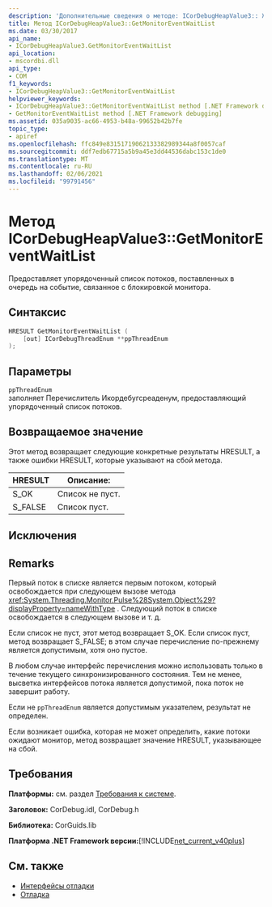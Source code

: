 ```yaml
---
description: 'Дополнительные сведения о методе: ICorDebugHeapValue3:: Жетмониторевентваитлист'
title: Метод ICorDebugHeapValue3::GetMonitorEventWaitList
ms.date: 03/30/2017
api_name:
- ICorDebugHeapValue3.GetMonitorEventWaitList
api_location:
- mscordbi.dll
api_type:
- COM
f1_keywords:
- ICorDebugHeapValue3::GetMonitorEventWaitList
helpviewer_keywords:
- ICorDebugHeapValue3::GetMonitorEventWaitList method [.NET Framework debugging]
- GetMonitorEventWaitList method [.NET Framework debugging]
ms.assetid: 035a9035-ac66-4953-b48a-99652b42b7fe
topic_type:
- apiref
ms.openlocfilehash: ffc849e83151719062133382989344a8f0057caf
ms.sourcegitcommit: ddf7edb67715a5b9a45e3dd44536dabc153c1de0
ms.translationtype: MT
ms.contentlocale: ru-RU
ms.lasthandoff: 02/06/2021
ms.locfileid: "99791456"
---
```

# <a name="icordebugheapvalue3getmonitoreventwaitlist-method"></a>Метод ICorDebugHeapValue3::GetMonitorEventWaitList

Предоставляет упорядоченный список потоков, поставленных в очередь на событие, связанное с блокировкой монитора.  
  
## <a name="syntax"></a>Синтаксис  
  
```cpp  
HRESULT GetMonitorEventWaitList (  
    [out] ICorDebugThreadEnum **ppThreadEnum  
);  
```  
  
## <a name="parameters"></a>Параметры  

 `ppThreadEnum`  
 заполняет Перечислитель Икордебугсреаденум, предоставляющий упорядоченный список потоков.  
  
## <a name="return-value"></a>Возвращаемое значение  

 Этот метод возвращает следующие конкретные результаты HRESULT, а также ошибки HRESULT, которые указывают на сбой метода.  
  
|HRESULT|Описание:|  
|-------------|-----------------|  
|S_OK|Список не пуст.|  
|S_FALSE|Список пуст.|  
  
## <a name="exceptions"></a>Исключения  
  
## <a name="remarks"></a>Remarks  

 Первый поток в списке является первым потоком, который освобождается при следующем вызове метода <xref:System.Threading.Monitor.Pulse%28System.Object%29?displayProperty=nameWithType> . Следующий поток в списке освобождается в следующем вызове и т. д.  
  
 Если список не пуст, этот метод возвращает S_OK. Если список пуст, метод возвращает S_FALSE; в этом случае перечисление по-прежнему является допустимым, хотя оно пустое.  
  
 В любом случае интерфейс перечисления можно использовать только в течение текущего синхронизированного состояния. Тем не менее, высветка интерфейсов потока является допустимой, пока поток не завершит работу.  
  
 Если не `ppThreadEnum` является допустимым указателем, результат не определен.  
  
 Если возникает ошибка, которая не может определить, какие потоки ожидают монитор, метод возвращает значение HRESULT, указывающее на сбой.  
  
## <a name="requirements"></a>Требования  

 **Платформы:** см. раздел [Требования к системе](../../get-started/system-requirements.md).  
  
 **Заголовок:** CorDebug.idl, CorDebug.h  
  
 **Библиотека:** CorGuids.lib  
  
 **Платформа .NET Framework версии:**[!INCLUDE[net_current_v40plus](../../../../includes/net-current-v40plus-md.md)]  
  
## <a name="see-also"></a>См. также

- [Интерфейсы отладки](debugging-interfaces.md)
- [Отладка](index.md)
